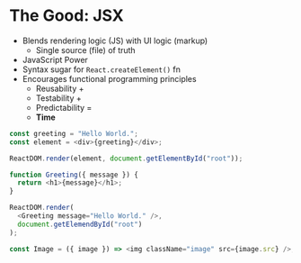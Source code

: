 # The Good: JSX

- Blends rendering logic (JS) with UI logic (markup)
  - Single source (file) of truth
- JavaScript Power
- Syntax sugar for `React.createElement()` fn
- Encourages functional programming principles
  - Reusability +
  - Testability +
  - Predictability =
  - **Time**

```js
const greeting = "Hello World.";
const element = <div>{greeting}</div>;

ReactDOM.render(element, document.getElementById("root"));
```

```js
function Greeting({ message }) {
  return <h1>{message}</h1>;
}

ReactDOM.render(
  <Greeting message="Hello World." />,
  document.getElemendById("root")
);
```

```js
const Image = ({ image }) => <img className="image" src={image.src} />;
```
